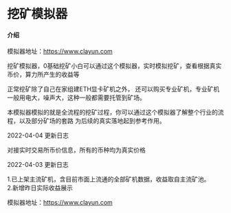 # 挖矿模拟器

#### 介绍

模拟器地址：https://www.clayun.com  

挖矿模拟器，0基础挖矿小白可以通过这个模拟器，实时模拟挖矿，查看根据真实币价，算力所产生的收益等

正常挖矿除了自己在家组建ETH显卡矿机之外，
还可以购买专业矿机，专业矿机一般用电大，噪声大，这种一般都需要托管到矿场。

本模拟器模拟的就是全流程的挖矿过程，你可以通过这个模拟器了解整个行业的流程，以及部分矿场的套路
为后续的真实落地起到参考作用。

2022-04-04 更新日志  

对接实时交易所币价信息，所有的币种均为真实价格  

2022-04-03 更新日志  

1.已上架主流矿机，含目前市面上流通的全部矿机数据，收益取自主流矿池。  
2.新增昨日实际收益展示  


模拟器地址：https://www.clayun.com
